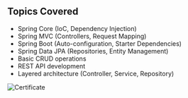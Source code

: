 ## Topics Covered

- Spring Core (IoC, Dependency Injection)
- Spring MVC (Controllers, Request Mapping)
- Spring Boot (Auto-configuration, Starter Dependencies)
- Spring Data JPA (Repositories, Entity Management)
- Basic CRUD operations
- REST API development
- Layered architecture (Controller, Service, Repository)

![Certificate](Spring-boot-3-pdfs|Milan-Spring.jpg)
